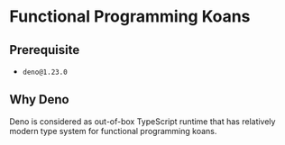 # Functional Programming Koans

## Prerequisite

- `deno@1.23.0`

## Why Deno

Deno is considered as out-of-box TypeScript runtime that has relatively modern type system for functional programming koans.

